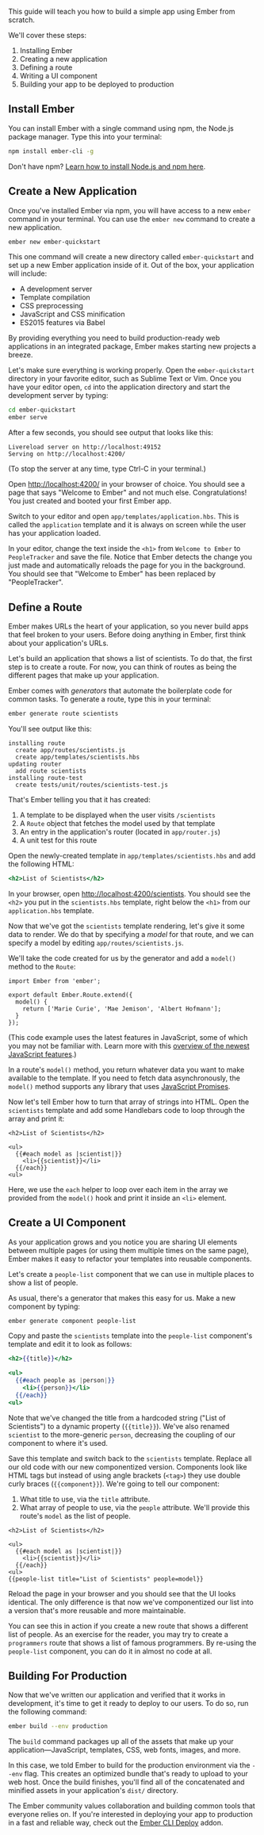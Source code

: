 This guide will teach you how to build a simple app using Ember from
scratch.

We'll cover these steps:

1. Installing Ember
2. Creating a new application
3. Defining a route
4. Writing a UI component
5. Building your app to be deployed to production

## Install Ember

You can install Ember with a single command using npm, the Node.js package
manager. Type this into your terminal:

```sh
npm install ember-cli -g
```

Don't have npm? [Learn how to install Node.js and npm here][npm].

[npm]: https://docs.npmjs.com/getting-started/installing-node

## Create a New Application

Once you've installed Ember via npm, you will have access to a new
`ember` command in your terminal. You can use the `ember new` command to
create a new application.

```sh
ember new ember-quickstart
```

This one command will create a new directory called `ember-quickstart`
and set up a new Ember application inside of it.  Out of the box, your
application will include:

* A development server
* Template compilation
* CSS preprocessing
* JavaScript and CSS minification
* ES2015 features via Babel

By providing everything you need to build production-ready web
applications in an integrated package, Ember makes starting new projects
a breeze.

Let's make sure everything is working properly. Open the
`ember-quickstart` directory in your favorite editor, such as Sublime
Text or Vim. Once you have your editor open, `cd` into the application
directory and start the development server by typing:

```sh
cd ember-quickstart
ember serve
```

After a few seconds, you should see output that looks like this:

```text
Livereload server on http://localhost:49152
Serving on http://localhost:4200/
```

(To stop the server at any time, type Ctrl-C in your terminal.)

Open [http://localhost:4200/](http://localhost:4200) in your browser of
choice. You should see a page that says "Welcome to Ember" and not much
else. Congratulations! You just created and booted your first Ember app.

Switch to your editor and open `app/templates/application.hbs`. This is
called the `application` template and it is always on screen while the
user has your application loaded.

In your editor, change the text inside the `<h1>` from `Welcome to
Ember` to `PeopleTracker` and save the file. Notice that Ember detects
the change you just made and automatically reloads the page for you in
the background. You should see that "Welcome to Ember" has been
replaced by "PeopleTracker".

## Define a Route

Ember makes URLs the heart of your application, so you never build apps
that feel broken to your users. Before doing anything in Ember, first think
about your application's URLs.

Let's build an application that shows a list of scientists. To do that,
the first step is to create a route. For now, you can think of routes as
being the different pages that make up your application.

Ember comes with _generators_ that automate the boilerplate code for
common tasks. To generate a route, type this in your terminal:

```sh
ember generate route scientists
```

You'll see output like this:

```text
installing route
  create app/routes/scientists.js
  create app/templates/scientists.hbs
updating router
  add route scientists
installing route-test
  create tests/unit/routes/scientists-test.js
```

That's Ember telling you that it has created:

1. A template to be displayed when the user visits `/scientists`
2. A `Route` object that fetches the model used by that template
3. An entry in the application's router (located in `app/router.js`)
4. A unit test for this route

Open the newly-created template in `app/templates/scientists.hbs` and add
the following HTML:

```app/templates/scientists.hbs
<h2>List of Scientists</h2>
```

In your browser, open
[http://localhost:4200/scientists](http://localhost:4200/scientists). You should
see the `<h2>` you put in the `scientists.hbs` template, right below the
`<h1>` from our `application.hbs` template.

Now that we've got the `scientists` template rendering, let's give it some
data to render. We do that by specifying a _model_ for that route, and
we can specify a model by editing `app/routes/scientists.js`.

We'll take the code created for us by the generator and add a `model()`
method to the `Route`:

```app/routes/scientists.js{+4,+5,+6}
import Ember from 'ember';

export default Ember.Route.extend({
  model() {
    return ['Marie Curie', 'Mae Jemison', 'Albert Hofmann'];
  }
});
```

(This code example uses the latest features in JavaScript, some of which
you may not be familiar with. Learn more with this [overview of the
newest JavaScript features][es6-bullet-points].)

[es6-bullet-points]: https://ponyfoo.com/articles/es6

In a route's `model()` method, you return whatever data you want to make
available to the template. If you need to fetch data asynchronously, the
`model()` method supports any library that uses [JavaScript
Promises][promises].

[promises]: https://developer.mozilla.org/en-US/docs/Web/JavaScript/Reference/Global_Objects/Promise

Now let's tell Ember how to turn that array of strings into HTML. Open
the `scientists` template and add some Handlebars code to loop through the
array and print it:

```app/templates/scientists.hbs{+3,+4,+5,+6,+7}
<h2>List of Scientists</h2>

<ul>
  {{#each model as |scientist|}}
    <li>{{scientist}}</li>
  {{/each}}
<ul>
```

Here, we use the `each` helper to loop over each item in the array we
provided from the `model()` hook and print it inside an `<li>` element.

## Create a UI Component

As your application grows and you notice you are sharing UI elements
between multiple pages (or using them multiple times on the same page),
Ember makes it easy to refactor your templates into reusable components.

Let's create a `people-list` component that we can use
in multiple places to show a list of people.

As usual, there's a generator that makes this easy for us. Make a new
component by typing:

```sh
ember generate component people-list
```

Copy and paste the `scientists` template into the `people-list`
component's template and edit it to look as follows:

```app/templates/components/people-list.hbs
<h2>{{title}}</h2>

<ul>
  {{#each people as |person|}}
    <li>{{person}}</li>
  {{/each}}
<ul>
```

Note that we've changed the title from a hardcoded string ("List of
Scientists") to a dynamic property (`{{title}}`). We've also renamed
`scientist` to the more-generic `person`, decreasing the coupling of our
component to where it's used.

Save this template and switch back to the `scientists` template. Replace all
our old code with our new componentized version. Components look like
HTML tags but instead of using angle brackets (`<tag>`) they use double
curly braces (`{{component}}`). We're going to tell our component:

1. What title to use, via the `title` attribute.
2. What array of people to use, via the `people` attribute. We'll
   provide this route's `model` as the list of people.

```app/templates/people.hbs{-1,-2,-3,-4,-5,-6,-7,+8}
<h2>List of Scientists</h2>

<ul>
  {{#each model as |scientist|}}
    <li>{{scientist}}</li>
  {{/each}}
<ul>
{{people-list title="List of Scientists" people=model}}
```

Reload the page in your browser and you should see that the UI looks
identical. The only difference is that now we've componentized our list
into a version that's more reusable and more maintainable.

You can see this in action if you create a new route that shows a
different list of people. As an exercise for the reader, you may try to
create a `programmers` route that shows a list of famous programmers. By
re-using the `people-list` component, you can do it in almost no code at
all.

## Building For Production

Now that we've written our application and verified that it works in
development, it's time to get it ready to deploy to our users. To do so,
run the following command:

```sh
ember build --env production
```

The `build` command packages up all of the assets that make up your
application&mdash;JavaScript, templates, CSS, web fonts, images, and
more.

In this case, we told Ember to build for the production environment via
the `--env` flag. This creates an optimized bundle that's ready to
upload to your web host. Once the build finishes, you'll find all of the
concatenated and minified assets in your application's `dist/`
directory.

The Ember community values collaboration and building common tools that
everyone relies on. If you're interested in deploying your app to
production in a fast and reliable way, check out the [Ember CLI
Deploy][ember-deploy] addon.

[ember-deploy]: http://ember-cli.github.io/ember-cli-deploy/
